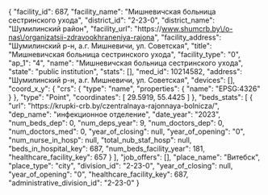 {
    "facility_id": 687,
    "facility_name": "Мишневичская больница сестринского ухода",
    "district_id": "2-23-0",
    "district_name": "Шумилинский район",
    "facility_url": "https:\/\/www.shumcrb.by\/o-nas\/organizatsii-zdravookhraneniya-rajona",
    "facility_address": "Шумилинский р-н, а.г. Мишневичи, ул. Советская",
    "title": "Мишневичская больница сестринского ухода",
    "facility_type": "0",
    "ap_1": "4",
    "name": "Мишневичская больница сестринского ухода",
    "state": "public institution",
    "stats": [],
    "med_id": 10214582,
    "address": "Шумилинский р-н, а.г. Мишневичи, ул. Советская",
    "devices": [],
    "coord_x_y": {
        "crs": {
            "type": "name",
            "properties": {
                "name": "EPSG:4326"
            }
        },
        "type": "Point",
        "coordinates": [
            29.5919,
            55.4425
        ]
    },
    "beds_stats": [
        {
            "url": "https:\/\/krupki-crb.by\/czentralnaya-rajonnaya-bolnicza\/",
            "dep_name": "инфекционное отделение",
            "date_year": "2023",
            "num_beds_dep": 0,
            "num_deps_year": 9,
            "num_doctors_dep": 0,
            "num_doctors_med": 0,
            "year_of_closing": null,
            "year_of_opening": "0",
            "num_nurse_in_hosp": null,
            "total_nub_staf_hosp": null,
            "beds_in_hospital_key": 687,
            "num_beds_facility_year": 181,
            "healthcare_facility_key": 657
        }
    ],
    "job_offers": [],
    "place_name": "Витебск",
    "place_type": "city",
    "division_id": "2-23-0",
    "year_of_closing": null,
    "year_of_opening": "0",
    "healthcare_facility_key": 687,
    "administrative_division_id": "2-23-0"
}